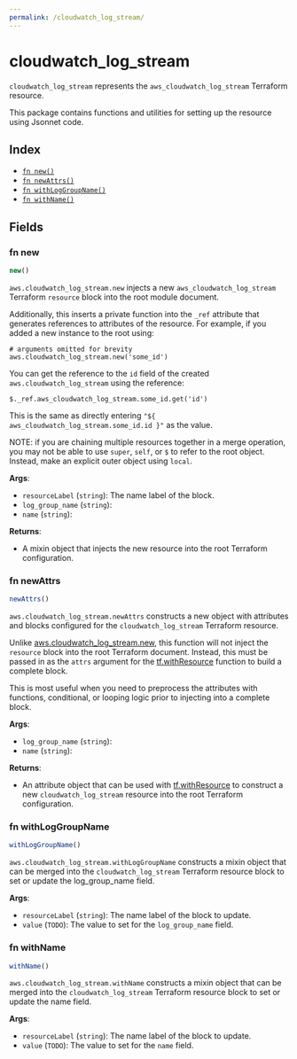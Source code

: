 ```yaml
---
permalink: /cloudwatch_log_stream/
---
```


# cloudwatch_log_stream

`cloudwatch_log_stream` represents the `aws_cloudwatch_log_stream` Terraform resource.



This package contains functions and utilities for setting up the resource using Jsonnet code.


## Index

* [`fn new()`](#fn-new)
* [`fn newAttrs()`](#fn-newattrs)
* [`fn withLogGroupName()`](#fn-withloggroupname)
* [`fn withName()`](#fn-withname)

## Fields

### fn new

```ts
new()
```


`aws.cloudwatch_log_stream.new` injects a new `aws_cloudwatch_log_stream` Terraform `resource`
block into the root module document.

Additionally, this inserts a private function into the `_ref` attribute that generates references to attributes of the
resource. For example, if you added a new instance to the root using:

    # arguments omitted for brevity
    aws.cloudwatch_log_stream.new('some_id')

You can get the reference to the `id` field of the created `aws.cloudwatch_log_stream` using the reference:

    $._ref.aws_cloudwatch_log_stream.some_id.get('id')

This is the same as directly entering `"${ aws_cloudwatch_log_stream.some_id.id }"` as the value.

NOTE: if you are chaining multiple resources together in a merge operation, you may not be able to use `super`, `self`,
or `$` to refer to the root object. Instead, make an explicit outer object using `local`.

**Args**:
  - `resourceLabel` (`string`): The name label of the block.
  - `log_group_name` (`string`): 
  - `name` (`string`): 

**Returns**:
- A mixin object that injects the new resource into the root Terraform configuration.


### fn newAttrs

```ts
newAttrs()
```


`aws.cloudwatch_log_stream.newAttrs` constructs a new object with attributes and blocks configured for the `cloudwatch_log_stream`
Terraform resource.

Unlike [aws.cloudwatch_log_stream.new](#fn-cloudwatchlogstreamnew), this function will not inject the `resource`
block into the root Terraform document. Instead, this must be passed in as the `attrs` argument for the
[tf.withResource](https://github.com/tf-libsonnet/core/tree/main/docs#fn-withresource) function to build a complete block.

This is most useful when you need to preprocess the attributes with functions, conditional, or looping logic prior to
injecting into a complete block.

**Args**:
  - `log_group_name` (`string`): 
  - `name` (`string`): 

**Returns**:
  - An attribute object that can be used with [tf.withResource](https://github.com/tf-libsonnet/core/tree/main/docs#fn-withresource) to construct a new `cloudwatch_log_stream` resource into the root Terraform configuration.


### fn withLogGroupName

```ts
withLogGroupName()
```

`aws.cloudwatch_log_stream.withLogGroupName` constructs a mixin object that can be merged into the `cloudwatch_log_stream`
Terraform resource block to set or update the log_group_name field.



**Args**:
  - `resourceLabel` (`string`): The name label of the block to update.
  - `value` (`TODO`): The value to set for the `log_group_name` field.


### fn withName

```ts
withName()
```

`aws.cloudwatch_log_stream.withName` constructs a mixin object that can be merged into the `cloudwatch_log_stream`
Terraform resource block to set or update the name field.



**Args**:
  - `resourceLabel` (`string`): The name label of the block to update.
  - `value` (`TODO`): The value to set for the `name` field.
